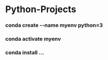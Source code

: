 # Python-Projects
### conda create --name myenv python=3
### conda activate myenv
### conda install ...
